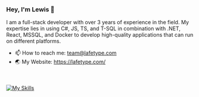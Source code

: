 ### Hey, I'm Lewis 👋

I am a full-stack developer with over 3 years of experience in the field. My expertise lies in using C#, JS, TS, and T-SQL in combination with .NET, React, MSSQL, and Docker to develop high-quality applications that can run on different platforms.

- 📫 How to reach me: team@lafetype.com<br>
- 🌏 My Website: https://lafetype.com/

<br/><br/>
[![My Skills](https://skillicons.dev/icons?i=cs,dotnet,js,ts,react,docker,azure,cpp,git,kubernetes,unity,tailwind)](https://skillicons.dev)
